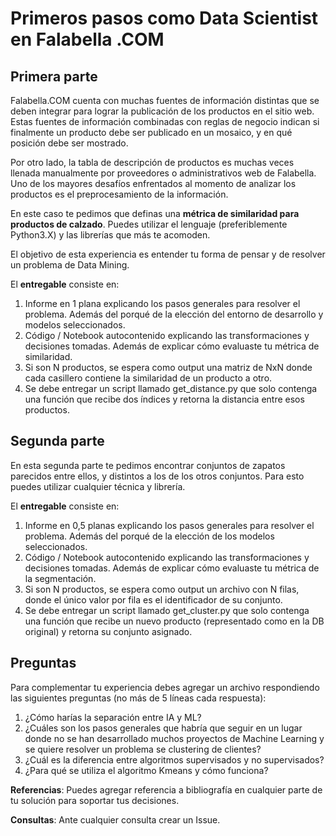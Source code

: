 # Primeros pasos como Data Scientist en Falabella .COM

## Primera parte

Falabella.COM cuenta con muchas fuentes de información distintas que se deben integrar para lograr la publicación de los productos en el sitio web. Estas fuentes de información combinadas con reglas de negocio indican si finalmente un producto debe ser publicado en un mosaico, y en qué posición debe ser mostrado.

Por otro lado, la tabla de descripción de productos es muchas veces llenada manualmente por proveedores o administrativos web de Falabella. Uno de los mayores desafíos enfrentados al momento de analizar los productos es el preprocesamiento de la información.

En este caso te pedimos que definas una **métrica de similaridad para productos de calzado**. Puedes utilizar el lenguaje (preferiblemente Python3.X) y las librerías que más te acomoden.

El objetivo de esta experiencia es entender tu forma de pensar y de resolver un problema de Data Mining.

El **entregable** consiste en:
   1. Informe en 1 plana explicando los pasos generales para resolver el problema. Además del porqué de la elección del entorno de desarrollo y modelos seleccionados.
   1. Código / Notebook autocontenido explicando las transformaciones y decisiones tomadas. Además de explicar cómo evaluaste tu métrica de similaridad.
   1. Si son N productos, se espera como output una matriz de NxN donde cada casillero contiene la similaridad de un producto a otro.
   1. Se debe entregar un script llamado get_distance.py que solo contenga una función que recibe dos índices y retorna la distancia entre esos productos.

## Segunda parte

En esta segunda parte te pedimos encontrar conjuntos de zapatos parecidos entre ellos, y distintos a los de los otros conjuntos. Para esto puedes utilizar cualquier técnica y librería.

El **entregable** consiste en:
   1. Informe en 0,5 planas explicando los pasos generales para resolver el problema. Además del porqué de la elección de los modelos seleccionados.
   1. Código / Notebook autocontenido explicando las transformaciones y decisiones tomadas. Además de explicar cómo evaluaste tu métrica de la segmentación.
   1. Si son N productos, se espera como output un archivo con N filas, donde el único valor por fila es el identificador de su conjunto.
   1. Se debe entregar un script llamado get_cluster.py que solo contenga una función que recibe un nuevo producto (representado como en la DB original)  y retorna su conjunto asignado.

## Preguntas

Para complementar tu experiencia debes agregar un archivo respondiendo las siguientes preguntas (no más de 5 líneas cada respuesta):

1. ¿Cómo harías la separación entre IA y ML?
1. ¿Cuáles son los pasos generales que habría que seguir en un lugar donde no se han desarrollado muchos proyectos de Machine Learning y se quiere resolver un problema se clustering de clientes?
1. ¿Cuál es la diferencia entre algoritmos supervisados y no supervisados?
1. ¿Para qué se utiliza el algoritmo Kmeans y cómo funciona?


**Referencias**: Puedes agregar referencia a bibliografía en cualquier parte de tu solución para soportar tus decisiones. 

**Consultas**: Ante cualquier consulta crear un Issue.
